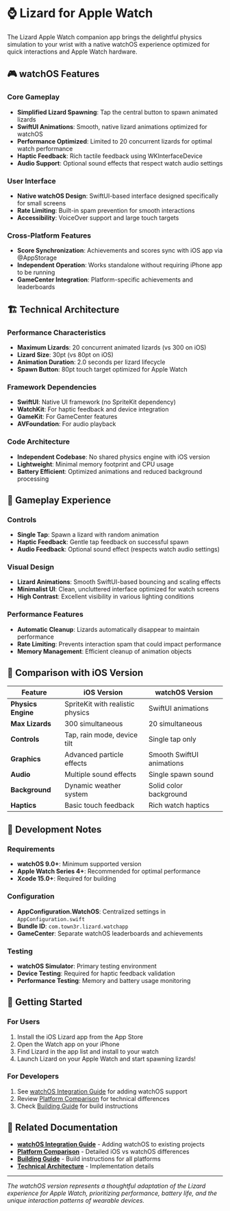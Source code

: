 # ⌚ Lizard for Apple Watch

The Lizard Apple Watch companion app brings the delightful physics simulation to your wrist with a native watchOS experience optimized for quick interactions and Apple Watch hardware.

## 🎮 watchOS Features

### Core Gameplay
- **Simplified Lizard Spawning**: Tap the central button to spawn animated lizards
- **SwiftUI Animations**: Smooth, native lizard animations optimized for watchOS
- **Performance Optimized**: Limited to 20 concurrent lizards for optimal watch performance  
- **Haptic Feedback**: Rich tactile feedback using WKInterfaceDevice
- **Audio Support**: Optional sound effects that respect watch audio settings

### User Interface
- **Native watchOS Design**: SwiftUI-based interface designed specifically for small screens
- **Rate Limiting**: Built-in spam prevention for smooth interactions
- **Accessibility**: VoiceOver support and large touch targets

### Cross-Platform Features
- **Score Synchronization**: Achievements and scores sync with iOS app via @AppStorage
- **Independent Operation**: Works standalone without requiring iPhone app to be running
- **GameCenter Integration**: Platform-specific achievements and leaderboards

## 🏗️ Technical Architecture

### Performance Characteristics
- **Maximum Lizards**: 20 concurrent animated lizards (vs 300 on iOS)
- **Lizard Size**: 30pt (vs 80pt on iOS) 
- **Animation Duration**: 2.0 seconds per lizard lifecycle
- **Spawn Button**: 80pt touch target optimized for Apple Watch

### Framework Dependencies
- **SwiftUI**: Native UI framework (no SpriteKit dependency)
- **WatchKit**: For haptic feedback and device integration
- **GameKit**: For GameCenter features
- **AVFoundation**: For audio playback

### Code Architecture
- **Independent Codebase**: No shared physics engine with iOS version
- **Lightweight**: Minimal memory footprint and CPU usage
- **Battery Efficient**: Optimized animations and reduced background processing

## 🎯 Gameplay Experience

### Controls
- **Single Tap**: Spawn a lizard with random animation
- **Haptic Feedback**: Gentle tap feedback on successful spawn
- **Audio Feedback**: Optional sound effect (respects watch audio settings)

### Visual Design
- **Lizard Animations**: Smooth SwiftUI-based bouncing and scaling effects
- **Minimalist UI**: Clean, uncluttered interface optimized for watch screens
- **High Contrast**: Excellent visibility in various lighting conditions

### Performance Features
- **Automatic Cleanup**: Lizards automatically disappear to maintain performance
- **Rate Limiting**: Prevents interaction spam that could impact performance
- **Memory Management**: Efficient cleanup of animation objects

## 📱 Comparison with iOS Version

| Feature | iOS Version | watchOS Version |
|---------|-------------|-----------------|
| **Physics Engine** | SpriteKit with realistic physics | SwiftUI animations |
| **Max Lizards** | 300 simultaneous | 20 simultaneous |
| **Controls** | Tap, rain mode, device tilt | Single tap only |
| **Graphics** | Advanced particle effects | Smooth SwiftUI animations |
| **Audio** | Multiple sound effects | Single spawn sound |
| **Background** | Dynamic weather system | Solid color background |
| **Haptics** | Basic touch feedback | Rich watch haptics |

## 🔧 Development Notes

### Requirements
- **watchOS 9.0+**: Minimum supported version
- **Apple Watch Series 4+**: Recommended for optimal performance
- **Xcode 15.0+**: Required for building

### Configuration
- **AppConfiguration.WatchOS**: Centralized settings in `AppConfiguration.swift`
- **Bundle ID**: `com.town3r.lizard.watchapp`
- **GameCenter**: Separate watchOS leaderboards and achievements

### Testing
- **watchOS Simulator**: Primary testing environment
- **Device Testing**: Required for haptic feedback validation
- **Performance Testing**: Memory and battery usage monitoring

## 🚀 Getting Started

### For Users
1. Install the iOS Lizard app from the App Store
2. Open the Watch app on your iPhone
3. Find Lizard in the app list and install to your watch
4. Launch Lizard on your Apple Watch and start spawning lizards!

### For Developers
1. See [watchOS Integration Guide](WATCHOS_INTEGRATION.md) for adding watchOS support
2. Review [Platform Comparison](IOS_VS_WATCHOS.md) for technical differences
3. Check [Building Guide](../BUILDING.md) for build instructions

## 📖 Related Documentation

- **[watchOS Integration Guide](WATCHOS_INTEGRATION.md)** - Adding watchOS to existing projects
- **[Platform Comparison](IOS_VS_WATCHOS.md)** - Detailed iOS vs watchOS differences  
- **[Building Guide](../BUILDING.md)** - Build instructions for all platforms
- **[Technical Architecture](../TECHNICAL.md)** - Implementation details

---

*The watchOS version represents a thoughtful adaptation of the Lizard experience for Apple Watch, prioritizing performance, battery life, and the unique interaction patterns of wearable devices.*